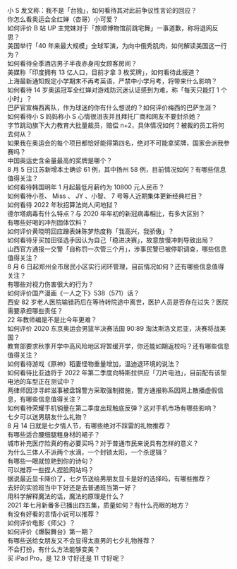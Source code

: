 小 S 发文称：我不是「台独」，如何看待其对此前争议性言论的回应？  
你怎么看奥运会全红婵（杏哥）小可爱？  
如何评价 B 站 UP 主党妹对于「旅顺博物馆前跳宅舞」一事道歉，称将退网反思？  
美国举行「40 年来最大规模」全球军演，为向中俄秀肌肉，如何解读美国这一行为？  
如何看待全季酒店男子半夜赤身闯女顾客房间？  
美媒称「印度拥有 13 亿人口，目前才拿 3 枚奖牌」，如何看待此报道？  
上海最新通知规定小学期末不再考英语，严禁中小学月考，将带来什么影响？  
如何看待 14 岁奥运冠军全红婵对游戏防沉迷认证感到为难，称「每天只能打 1 个小时」？  
巴萨官宣梅西离队，作为球迷的你有什么想说的？如何评价梅西的巴萨生涯？  
如何看待小 S 妈妈称小 S 心情很沮丧并且拜托厂商和网友不要封杀她？  
字节跳动旗下大力教育大批量裁员，赔偿 n+2，具体情况如何？被裁的员工将何去何从？  
如果我在奥运会的每个项目都恰好能得第四名，绝对不可能拿奖牌，国家会派我参赛吗？  
中国奥运史含金量最高的奖牌是哪个？  
8 月 5 日江苏新增本土确诊 61 例，其中扬州 58 例，目前情况如何？有哪些信息值得关注？  
如何看待韩国明年 1 月起最低月薪约为 10800 元人民币？  
如何看待小苍、 Miss 、 JY 、小智、 7 号等人近期集体更新经典栏目？  
如何看待 2022 年秋招算法岗人间地狱？  
德尔塔病毒有什么特点？与 2020 年年初的新冠病毒相比，有多大区别？  
有哪些好喝的冲剂固体饮料？  
如何评价黄晓明回应蹭表妹陈梦热度称「我高兴，我骄傲」？  
如何看待牙买加田径选手因认为自己「稳进决赛」，故意放慢冲刺导致出局？  
山西官方通报一交警「自称罚一次管三个月」，涉事民警已被停职调查，哪些信息值得关注？  
8 月 6 日起郑州全市居民小区实行闭环管理，目前情况如何？还有哪些信息值得关注？  
有哪些对视力伤害很大的行为？  
如何评价国产漫画《一人之下》538（571）话？  
西安 82 岁老人医院输错药后在等待转院途中离世，医护人员是否存在过失？医院需要承担哪些责任？  
22 年教师编是不是比今年更难？  
如何评价 2020 东京奥运会男篮半决赛法国 90:89 淘汰斯洛文尼亚，决赛将战美国？  
教育部要求秋季开学中高风险地区将暂缓开学，你还能如期返校吗？还有哪些信息值得关注？  
如何看待游戏《原神》稻妻怪物重量增加，温迪退环境的说法？  
如何看待比亚迪将于 2022 年第二季度向特斯拉供应「刀片电池」，目前配有该型电池的车型正在测试中？  
两律师因涉寻衅滋事被盘锦警方采取强制措施，警方通报称系因网上散播虚假信息，有哪些信息值得关注？  
如何看待荣耀手机销量在第二季度出现触底反弹？这对手机市场有哪些影响？  
七夕可以送男朋友什么礼物？  
8 月 14 日就是七夕情人节，有哪些绝对不踩雷的礼物推荐？  
有哪些适合腰细腿粗身材的裙子？  
城市补充医疗险真的有必要买吗？对于普通市民来说具有怎样的意义？  
为什么三体人不派两个水滴，一个封锁太阳，一个杀逻辑？  
有哪些一眼就惊艳到你的诗句？  
可以推荐一些捏人捏脸网站吗？  
据说最近显卡降价了，七夕节送给男朋友显卡是好的选择吗，有哪些推荐？  
去好的实验班当中下好还是去普通班当第一好？  
用科学解释魔法的话，魔法的原理是什么？  
2021 年七月新番多已播出四五集，质量如何？有什么亮眼的地方？  
有没有好看的言情小说可以推荐？  
如何评价电影《师父》？  
如何评价《爆裂舞台》第一期？  
有哪些送给女朋友又不会显得太直男的七夕礼物推荐？  
不会打扮，有什么方法能够变美？  
买 iPad Pro，是 12.9 寸好还是 11 寸好呢？  
